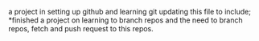 a project in setting up github and learning git
updating this file to include;
*finished a project on learning to branch repos and the need to branch repos, fetch and push request to this repos.
